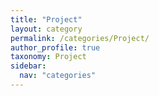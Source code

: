 ```yaml
---
title: "Project"
layout: category
permalink: /categories/Project/
author_profile: true
taxonomy: Project
sidebar:
  nav: "categories"  
---
```

